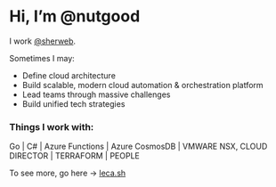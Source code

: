 # Hi, I’m @nutgood

I work [@sherweb](https://github.com/sherweb).

Sometimes I may:
- Define cloud architecture
- Build scalable, modern cloud automation & orchestration platform
- Lead teams through massive challenges
- Build unified tech strategies

### Things I work with:
Go | C# | Azure Functions | Azure CosmosDB | VMWARE NSX, CLOUD DIRECTOR | TERRAFORM | PEOPLE 

To see more, go here -> [leca.sh](https://leca.sh)

